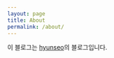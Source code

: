 ```yaml
---
layout: page
title: About
permalink: /about/
---
```


이 블로그는 [hyunseo][laan0621]의 블로그입니다.

[laan0621]: https://github.com/laan0621

